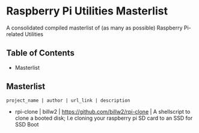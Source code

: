 # Raspberry Pi Utilities Masterlist

A consolidated compiled masterlist of (as many as possible) Raspberry Pi-related Utilities

## Table of Contents
- Masterlist


## Masterlist
```
project_name | author | url_link | description
```
+ rpi-clone | billw2 | https://github.com/billw2/rpi-clone | A shellscript to clone a booted disk; I.e cloning your raspberry pi SD card to an SSD for SSD Boot
